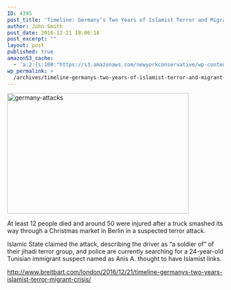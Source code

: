 ```yaml
---
ID: 4395
post_title: 'Timeline: Germany’s Two Years of Islamist Terror and Migrant Crisis'
author: John Smith
post_date: 2016-12-21 18:06:16
post_excerpt: ""
layout: post
published: true
amazonS3_cache:
  - 'a:2:{s:100:"https://s3.amazonaws.com/newyorkconservative/wp-content/uploads/2016/12/21180521/Germany-attacks.jpg";s:4:"4396";s:82:"https://www.newyorkconservative.com/wp-content/uploads/2016/12/Germany-attacks.jpg";s:4:"4396";}'
wp_permalink: >
  /archives/timeline-germanys-two-years-of-islamist-terror-and-migrant-crisis/
---
```

<a href="https://www.newyorkconservative.com/wp-content/uploads/2016/12/Germany-attacks.jpg"><img class="alignnone  wp-image-4396" src="https://www.newyorkconservative.com/wp-content/uploads/2016/12/Germany-attacks.jpg" alt="germany-attacks" width="422" height="281" /></a>

At least 12 people died and around 50 were injured after a truck smashed its way through a Christmas market in Berlin in a suspected terror attack.

Islamic State claimed the attack, describing the driver as “a soldier of” of their jihadi terror group, and police are currently searching for a 24-year-old Tunisian immigrant suspect named as Anis A. thought to have Islamist links.

<a href="http://www.breitbart.com/london/2016/12/21/timeline-germanys-two-years-islamist-terror-migrant-crisis/">http://www.breitbart.com/london/2016/12/21/timeline-germanys-two-years-islamist-terror-migrant-crisis/</a>